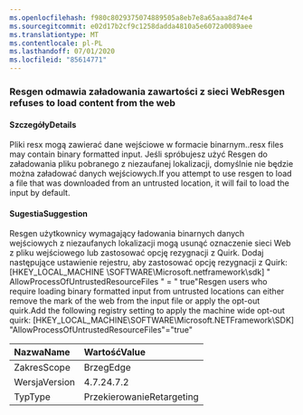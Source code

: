 ```yaml
---
ms.openlocfilehash: f980c8029375074889505a8eb7e8a65aaa8d74e4
ms.sourcegitcommit: e02d17b2cf9c1258dadda4810a5e6072a0089aee
ms.translationtype: MT
ms.contentlocale: pl-PL
ms.lasthandoff: 07/01/2020
ms.locfileid: "85614771"
---
```

### <a name="resgen-refuses-to-load-content-from-the-web"></a><span data-ttu-id="20912-101">Resgen odmawia załadowania zawartości z sieci Web</span><span class="sxs-lookup"><span data-stu-id="20912-101">Resgen refuses to load content from the web</span></span>

#### <a name="details"></a><span data-ttu-id="20912-102">Szczegóły</span><span class="sxs-lookup"><span data-stu-id="20912-102">Details</span></span>

<span data-ttu-id="20912-103">Pliki resx mogą zawierać dane wejściowe w formacie binarnym.</span><span class="sxs-lookup"><span data-stu-id="20912-103">.resx files may contain binary formatted input.</span></span> <span data-ttu-id="20912-104">Jeśli spróbujesz użyć Resgen do załadowania pliku pobranego z niezaufanej lokalizacji, domyślnie nie będzie można załadować danych wejściowych.</span><span class="sxs-lookup"><span data-stu-id="20912-104">If you attempt to use resgen to load a file that was downloaded from an untrusted location, it will fail to load the input by default.</span></span>

#### <a name="suggestion"></a><span data-ttu-id="20912-105">Sugestia</span><span class="sxs-lookup"><span data-stu-id="20912-105">Suggestion</span></span>

<span data-ttu-id="20912-106">Resgen użytkownicy wymagający ładowania binarnych danych wejściowych z niezaufanych lokalizacji mogą usunąć oznaczenie sieci Web z pliku wejściowego lub zastosować opcję rezygnacji z Quirk. Dodaj następujące ustawienie rejestru, aby zastosować opcję rezygnacji z Quirk: [HKEY_LOCAL_MACHINE \SOFTWARE\Microsoft.netframework\sdk] &quot; AllowProcessOfUntrustedResourceFiles &quot; = &quot; true&quot;</span><span class="sxs-lookup"><span data-stu-id="20912-106">Resgen users who require loading binary formatted input from untrusted locations can either remove the mark of the web from the input file or apply the opt-out quirk.Add the following registry setting to apply the machine wide opt-out quirk: [HKEY_LOCAL_MACHINE\SOFTWARE\Microsoft.NETFramework\SDK] &quot;AllowProcessOfUntrustedResourceFiles&quot;=&quot;true&quot;</span></span>

| <span data-ttu-id="20912-107">Nazwa</span><span class="sxs-lookup"><span data-stu-id="20912-107">Name</span></span>    | <span data-ttu-id="20912-108">Wartość</span><span class="sxs-lookup"><span data-stu-id="20912-108">Value</span></span>       |
|:--------|:------------|
| <span data-ttu-id="20912-109">Zakres</span><span class="sxs-lookup"><span data-stu-id="20912-109">Scope</span></span>   | <span data-ttu-id="20912-110">Brzeg</span><span class="sxs-lookup"><span data-stu-id="20912-110">Edge</span></span>        |
| <span data-ttu-id="20912-111">Wersja</span><span class="sxs-lookup"><span data-stu-id="20912-111">Version</span></span> | <span data-ttu-id="20912-112">4.7.2</span><span class="sxs-lookup"><span data-stu-id="20912-112">4.7.2</span></span>       |
| <span data-ttu-id="20912-113">Typ</span><span class="sxs-lookup"><span data-stu-id="20912-113">Type</span></span>    | <span data-ttu-id="20912-114">Przekierowanie</span><span class="sxs-lookup"><span data-stu-id="20912-114">Retargeting</span></span> |
